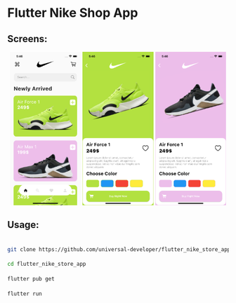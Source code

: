 <h1>Flutter Nike Shop App</h1>

<h2>Screens: </h2>

<p align="center"><img src="images/first.PNG" height="350px"/>&nbsp;<img src="images/second.PNG" height="350px"/>&nbsp;<img src="images/third.PNG" height="350px"/></p>

<h2>Usage: </h2>


```bash

git clone https://github.com/universal-developer/flutter_nike_store_app.git

cd flutter_nike_store_app

flutter pub get

flutter run

```
